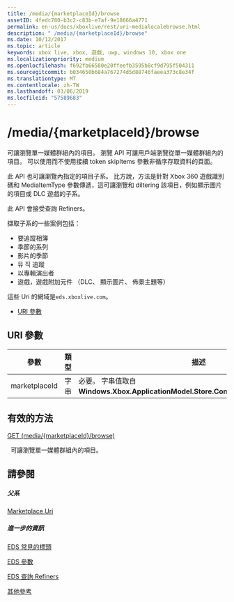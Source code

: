 ```yaml
---
title: /media/{marketplaceId}/browse
assetID: 4fedc780-b3c2-c83b-e7af-9e18666a4771
permalink: en-us/docs/xboxlive/rest/uri-medialocalebrowse.html
description: " /media/{marketplaceId}/browse"
ms.date: 10/12/2017
ms.topic: article
keywords: xbox live, xbox, 遊戲, uwp, windows 10, xbox one
ms.localizationpriority: medium
ms.openlocfilehash: f692fb66580e20ffeefb3595b8cf9d795f504311
ms.sourcegitcommit: b034650b684a767274d5d88746faeea373c8e34f
ms.translationtype: MT
ms.contentlocale: zh-TW
ms.lasthandoff: 03/06/2019
ms.locfileid: "57589683"
---
```

# <a name="mediamarketplaceidbrowse"></a>/media/{marketplaceId}/browse
可讓瀏覽單一媒體群組內的項目。 瀏覽 API 可讓用戶端瀏覽從單一媒體群組內的項目。 可以使用而不使用接續 token skipItems 參數非循序存取資料的頁面。
 
此 API 也可讓瀏覽內指定的項目子系。 比方說，方法是針對 Xbox 360 遊戲識別碼和 MediaItemType 參數傳遞，這可讓瀏覽和 diltering 該項目，例如顯示圖片的項目或 DLC 遊戲的子系。
 
此 API 會接受查詢 Refiners。
 
擷取子系的一些案例包括：
 
   * 要追蹤相簿
   * 季節的系列
   * 影片的季節
   * 뮤 직 追蹤
   * 以專輯演出者
   * 遊戲，遊戲附加元件 （DLC、 顯示圖片、 佈景主題等）
  
這些 Uri 的網域是`eds.xboxlive.com`。
 
  * [URI 參數](#ID4EMB)
 
<a id="ID4EMB"></a>

 
## <a name="uri-parameters"></a>URI 參數
 
| 參數| 類型| 描述| 
| --- | --- | --- | 
| marketplaceId| 字串| 必要。 字串值取自<b>Windows.Xbox.ApplicationModel.Store.Configuration.MarketplaceId</b>。| 
  
<a id="ID4ENC"></a>

 
## <a name="valid-methods"></a>有效的方法

[GET (media/{marketplaceId}/browse)](uri-medialocalebrowseget.md)

&nbsp;&nbsp;可讓瀏覽單一媒體群組內的項目。 
 
<a id="ID4EXC"></a>

 
## <a name="see-also"></a>請參閱
 
<a id="ID4EZC"></a>

 
##### <a name="parent"></a>父系 

[Marketplace Uri](atoc-reference-marketplace.md)

  
<a id="ID4EDD"></a>

 
##### <a name="further-information"></a>進一步的資訊 

[EDS 常見的標頭](../../additional/edscommonheaders.md)

 [EDS 參數](../../additional/edsparameters.md)

 [EDS 查詢 Refiners](../../additional/edsqueryrefiners.md)

 [其他參考](../../additional/atoc-xboxlivews-reference-additional.md)

   